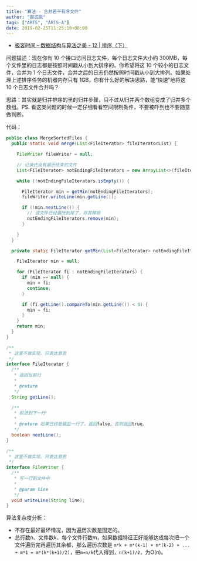 ```yaml
---
title: "算法 - 合并若干有序文件"
author: "颇忒脱"
tags: ["ARTS", "ARTS-A"]
date: 2019-02-25T11:25:10+08:00
---
```


<!--more-->

* [极客时间 - 数据结构与算法之美 - 12 | 排序（下）][1]

问题描述：现在你有 10 个接口访问日志文件，每个日志文件大小约 300MB，每个文件里的日志都是按照时间戳从小到大排序的。你希望将这 10 个较小的日志文件，合并为 1 个日志文件，合并之后的日志仍然按照时间戳从小到大排列。如果处理上述排序任务的机器内存只有 1GB，你有什么好的解决思路，能“快速”地将这 10 个日志文件合并吗？

思路：其实就是归并排序的里的归并步骤，只不过从归并两个数组变成了归并多个数组。PS. 看这类问题的时候一定仔细看看空间限制条件，不要被吓到也不要随意做判断。

代码：

```java
public class MergeSortedFiles {
  public static void merge(List<FileIterator> fileIteratorList) {

    FileWriter fileWriter = null;

    // 记录还没有遍历结束的文件
    List<FileIterator> notEndingFileIterators = new ArrayList<>(fileIteratorList);

    while (!notEndingFileIterators.isEmpty()) {

      FileIterator min = getMin(notEndingFileIterators);
      fileWriter.writeLine(min.getLine());

      if (!min.nextLine()) {
        // 该文件已经遍历到尾了，将其移除
        notEndingFileIterators.remove(min);
      }

    }
  }

  private static FileIterator getMin(List<FileIterator> notEndingFileIterators) {

    FileIterator min = null;

    for (FileIterator fi : notEndingFileIterators) {
      if (min == null) {
        min = fi;
        continue;
      }

      if (fi.getLine().compareTo(min.getLine()) < 0) {
        min = fi;
      }
    }
    return min;
  }
}

/**
 * 这里不做实现，只表达意思
 */
interface FileIterator {
  /**
   * 返回当前行
   *
   * @return
   */
  String getLine();

  /**
   * 前进到下一行
   *
   * @return 如果已经是最后一行了，返回false。否则返回true。
   */
  boolean nextLine();
}

/**
 * 这里不做实现，只表达意思
 */
interface FileWriter {
  /**
   * 写一行到文件中
   *
   * @param line
   */
  void writeLine(String line);
}
```

算法复杂度分析：

* 不存在最好最坏情况，因为遍历次数是固定的。
* 总行数n、文件数k、每个文件行数m，如果数据特征正好能够达成每次把一个文件遍历完再遍历其余都，那么遍历次数是 `m*k + m*(k-1) + m*(k-2) + ... + m*1 = m*(k*(k+1)/2)`，把`m=n/k`代入得到，`n(k+1)/2`，为O(n)。


[1]: https://time.geekbang.org/column/article/41913
[merge-sort]: ../11-merge-sort